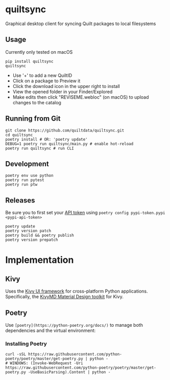 # quiltsync
Graphical desktop client for syncing Quilt packages to local filesystems

## Usage

Currently only tested on macOS

```
pip install quiltsync
quiltsync
```
* Use '+' to add a new QuiltID
* Click on a package to Preview it
* Click the download icon in the upper right to install
* View the opened folder in your Finder/Explored
* Make edits then click "REVISEME.webloc" (on macOS) to upload changes to the catalog

## Running from Git

```
git clone https://github.com/quiltdata/quiltsync.git
cd quiltsync
poetry install # OR: 'poetry update'
DEBUG=1 poetry run quiltsync/main.py # enable hot-reload
poetry run quiltsync # run CLI
```

## Development

```
poetry env use python
poetry run pytest
poetry run ptw
```

## Releases
Be sure you to first set your [API token](https://pypi.org/manage/account/) using `poetry config pypi-token.pypi <pypi-api-token>`

```
poetry update
poetry version patch
poetry build && poetry publish
poetry version prepatch
```

# Implementation

## Kivy

Uses the [Kivy UI framework](https://kivy.org/doc/stable/html) for cross-platform Python applications.
Specifically, the [KivyMD Material Design toolkit](https://kivymd.readthedocs.io) for Kivy.

## Poetry

Use `[poetry](https://python-poetry.org/docs/)` to manage both dependencies and the virtual environment:

### Installing Poetry

```
curl -sSL https://raw.githubusercontent.com/python-poetry/poetry/master/get-poetry.py | python -
# WINDOWS: (Invoke-WebRequest -Uri https://raw.githubusercontent.com/python-poetry/poetry/master/get-poetry.py -UseBasicParsing).Content | python -
```
